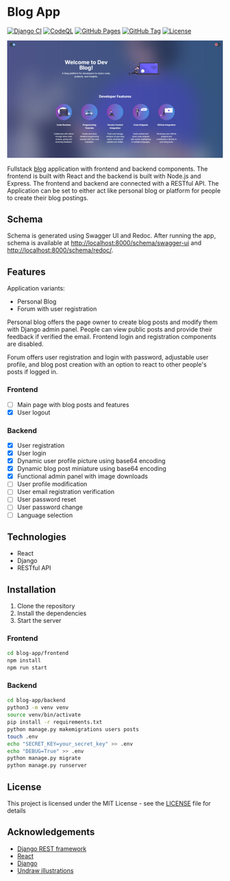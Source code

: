 # Blog App

[![Django CI](https://github.com/mldxo/blog-app/actions/workflows/django.yml/badge.svg)](https://github.com/mldxo/blog-app/actions/workflows/django.yml)
[![CodeQL](https://github.com/mldxo/blog-app/actions/workflows/github-code-scanning/codeql/badge.svg)](https://github.com/mldxo/blog-app/actions/workflows/github-code-scanning/codeql)
[![GitHub Pages](https://github.com/mldxo/blog-app/actions/workflows/pages.yml/badge.svg)](https://github.com/mldxo/blog-app/actions/workflows/pages.yml)
[![GitHub Tag](https://img.shields.io/github/v/tag/mldxo/blog-app)](https://github.com/mldxo/blog-app/)
[![License](https://img.shields.io/github/license/mldxo/blog-app)](LICENSE)

![Logo](assets/logo.png)

Fullstack [blog](https://github.com/mldxo/blog-app) application with frontend and backend components. The frontend is built with React and the backend is built with Node.js and Express. The frontend and backend are connected with a RESTful API. The Application can be set to either act like personal blog or platform for people to create their blog postings.

## Schema

Schema is generated using Swagger UI and Redoc. After running the app, schema is available at [http://localhost:8000/schema/swagger-ui](http://localhost:8000/schema/swagger-ui/) and [http://localhost:8000/schema/redoc/](http://localhost:8000/schema/redoc/).

## Features

Application variants:

- Personal Blog
- Forum with user registration

Personal blog offers the page owner to create blog posts and modify them with Django admin panel. People can view public posts and provide their feedback if verified the email. Frontend login and registration components are disabled.

Forum offers user registration and login with password, adjustable user profile, and blog post creation with an option to react to other people's posts if logged in.

### Frontend

- [ ] Main page with blog posts and features
- [x] User logout

### Backend

- [x] User registration
- [x] User login
- [x] Dynamic user profile picture using base64 encoding
- [x] Dynamic blog post miniature using base64 encoding
- [x] Functional admin panel with image downloads
- [ ] User profile modification
- [ ] User email registration verification
- [ ] User password reset
- [ ] User password change
- [ ] Language selection

## Technologies

- React
- Django
- RESTful API

## Installation

1. Clone the repository
2. Install the dependencies
3. Start the server

### Frontend

```bash
cd blog-app/frontend
npm install
npm run start
```

### Backend

```bash
cd blog-app/backend
python3 -m venv venv
source venv/bin/activate
pip install -r requirements.txt
python manage.py makemigrations users posts
touch .env
echo "SECRET_KEY=your_secret_key" >> .env
echo "DEBUG=True" >> .env
python manage.py migrate
python manage.py runserver
```

## License

This project is licensed under the MIT License - see the [LICENSE](LICENSE) file for details

## Acknowledgements

- [Django REST framework](https://www.django-rest-framework.org/)
- [React](https://reactjs.org/)
- [Django](https://www.djangoproject.com/)
- [Undraw illustrations](https://undraw.co/)
